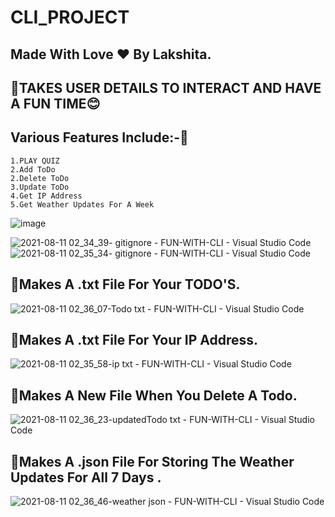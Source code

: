 # CLI_PROJECT
## Made With Love ❤ By Lakshita.
## 📂TAKES USER DETAILS TO INTERACT AND HAVE A FUN TIME😊 
## Various Features Include:-👀  
<code>1.PLAY QUIZ</code>    
<code>2.Add ToDo</code>  
<code>2.Delete ToDo</code>  
<code>3.Update ToDo</code>  
<code>4.Get IP Address </code>  
<code>5.Get Weather Updates For A Week </code>  

![image](https://user-images.githubusercontent.com/66481666/128935639-ed7cc6b5-87c6-43d6-b8c8-14a925b9551e.png)  

![2021-08-11 02_34_39- gitignore - FUN-WITH-CLI - Visual Studio Code](https://user-images.githubusercontent.com/66481666/128935673-b0a06fdc-cb19-463b-a7f8-2d7821a11a76.png)
![2021-08-11 02_35_34- gitignore - FUN-WITH-CLI - Visual Studio Code](https://user-images.githubusercontent.com/66481666/128935705-99574af3-7a76-4850-861e-86944898b46c.png)  
## 📂Makes A .txt File For Your TODO'S.   

![2021-08-11 02_36_07-Todo txt - FUN-WITH-CLI - Visual Studio Code](https://user-images.githubusercontent.com/66481666/128935771-62621980-5dcf-4656-aeb8-b9882cb1c6f7.png)  
## 📂Makes A .txt File For Your IP Address.     

![2021-08-11 02_35_58-ip txt - FUN-WITH-CLI - Visual Studio Code](https://user-images.githubusercontent.com/66481666/128935799-90ff17c9-69d1-4b9a-b938-64b319c58665.png)  
## 📂Makes A New File When You Delete A Todo.    

![2021-08-11 02_36_23-updatedTodo txt - FUN-WITH-CLI - Visual Studio Code](https://user-images.githubusercontent.com/66481666/128935821-75ab8961-cdf8-48ce-996d-33fb5fae3c28.png)  
## 📂Makes A .json File For Storing The Weather Updates For All 7 Days .    
![2021-08-11 02_36_46-weather json - FUN-WITH-CLI - Visual Studio Code](https://user-images.githubusercontent.com/66481666/128936688-f2802aae-1d0a-4b76-99b4-939efec3d431.png)

